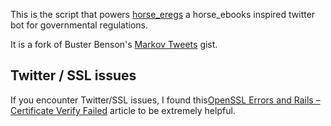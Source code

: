 This is the script that powers [horse_eregs](https://twitter.com/horse_eregs/status/383694370102607872) a horse_ebooks inspired twitter bot for governmental regulations.

It is a fork of Buster Benson's [Markov Tweets](https://gist.github.com/busterbenson/6695350) gist.

## Twitter / SSL issues

If you encounter Twitter/SSL issues, I found this[OpenSSL Errors and Rails – Certificate Verify Failed](http://railsapps.github.io/openssl-certificate-verify-failed.html) article to be extremely helpful.